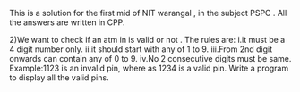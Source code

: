 This is a solution for the first mid of NIT warangal , in the subject PSPC . All the answers are written in CPP.

2)We want to check if an atm in is valid or not . The rules are:
  i.it must be a 4 digit number only.
  ii.it should start with any of 1 to 9.
  iii.From 2nd digit onwards can contain any of 0 to 9.
  iv.No 2 consecutive digits must be same.
  Example:1123 is an invalid pin, where as 1234 is a valid pin.
  Write a program to display all the valid pins.
